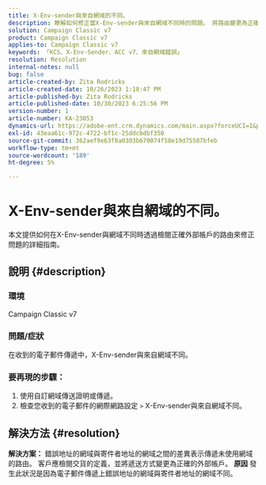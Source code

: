 ```yaml
---
title: X-Env-sender與來自網域的不同。
description: 瞭解如何修正當X-Env-sender與來自網域不同時的問題。 將路由變更為正確的外部帳戶。
solution: Campaign Classic v7
product: Campaign Classic v7
applies-to: Campaign Classic v7
keywords: 「KCS、X-Env-Sender、ACC v7、來自網域錯誤」
resolution: Resolution
internal-notes: null
bug: false
article-created-by: Zita Rodricks
article-created-date: 10/26/2023 1:18:47 PM
article-published-by: Zita Rodricks
article-published-date: 10/30/2023 6:25:56 PM
version-number: 1
article-number: KA-23053
dynamics-url: https://adobe-ent.crm.dynamics.com/main.aspx?forceUCI=1&pagetype=entityrecord&etn=knowledgearticle&id=d912882f-0274-ee11-9ae7-6045bd006b4b
exl-id: 43eaa61c-972c-4722-bf1c-25ddcbdbf350
source-git-commit: 362aef9e63f8a0303b670074f58e19d75587bfeb
workflow-type: tm+mt
source-wordcount: '189'
ht-degree: 5%

---
```


# X-Env-sender與來自網域的不同。


本文提供如何在X-Env-sender與網域不同時透過檢閱正確外部帳戶的路由來修正問題的詳細指南。



## 說明 {#description}


### <b>環境</b>

Campaign Classic v7



### <b>問題/症狀</b>

在收到的電子郵件傳遞中，X-Env-sender與來自網域不同。

### <b>要再現的步驟：</b>

1. 使用自訂網域傳送證明或傳遞。
2. 檢查您收到的電子郵件的網際網路設定 `>`  X-Env-sender與來自網域不同。



## 解決方法 {#resolution}

<b>解決方案：</b>
錯誤地址的網域與寄件者地址的網域之間的差異表示傳遞未使用網域的路由。 客戶應檢閱交貨的定義，並將遞送方式變更為正確的外部帳戶。
<b>原因</b>
發生此狀況是因為電子郵件傳遞上錯誤地址的網域與寄件者地址的網域不同。
